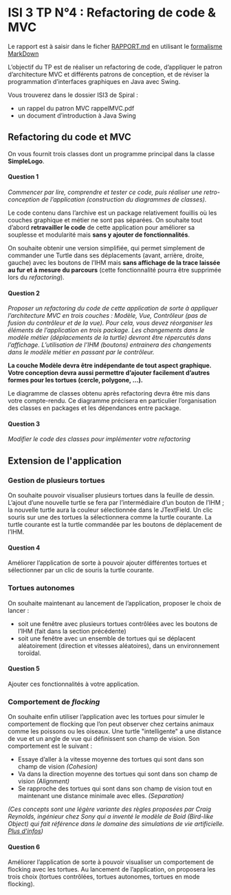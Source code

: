 # ISI 3 TP N°4 : Refactoring de code & MVC

Le rapport est à saisir dans le ficher [RAPPORT.md](RAPPORT.md) en utilisant 
le [formalisme MarkDown](https://guides.github.com/features/mastering-markdown/)

L’objectif du TP est de réaliser un refactoring de code, d’appliquer le patron d’architecture MVC 
et différents patrons de conception, et de réviser la programmation d’interfaces graphiques en Java avec Swing.

Vous trouverez dans le dossier ISI3 de Spiral :
 * un rappel du patron MVC rappelMVC.pdf
 * un document d’introduction à Java Swing

## Refactoring du code et MVC

On vous fournit trois classes dont un programme principal dans la classe **SimpleLogo**.

#### Question 1

*Commencer par lire, comprendre et tester ce code, puis réaliser une
 retro-conception de l’application (construction du diagrammes de classes).*
 
 Le code contenu dans l’archive est un package relativement fouillis où les couches graphique
  et métier ne sont pas séparées. On souhaite tout d’abord **retravailler le code**
 de cette application pour améliorer sa souplesse et modularité mais **sans y ajouter de
 fonctionnalités**.

On souhaite obtenir une version simplifiée, qui permet simplement de commander une
Turtle dans ses déplacements (avant, arrière, droite, gauche) avec les boutons de l’IHM
mais **sans affichage de la trace laissée au fur et à mesure du parcours** (cette
fonctionnalité pourra être supprimée lors du *refactoring*).

#### Question 2

*Proposer un refactoring du code de cette application de sorte à appliquer
l’architecture MVC en trois couches : Modèle, Vue, Contrôleur (pas de fusion du
contrôleur et de la vue). Pour cela, vous devez réorganiser les éléments de l’application
en trois package. Les changements dans le modèle métier (déplacements de la turtle)
devront être répercutés dans l’affichage. L’utilisation de l’IHM (boutons) entrainera des
changements dans le modèle métier en passant par le contrôleur.*

**La couche Modèle devra être indépendante de tout aspect graphique. Votre conception devra
aussi permettre d’ajouter facilement d’autres formes pour les tortues
(cercle, polygone, ...).**

Le diagramme de classes obtenu après refactoring devra être mis dans votre compte-rendu. 
Ce diagramme précisera en particulier l’organisation des classes en packages et
les dépendances entre package.

#### Question 3 

*Modifier le code des classes pour implémenter votre refactoring*

## Extension de l'application

### Gestion de plusieurs tortues

On souhaite pouvoir visualiser plusieurs tortues dans la feuille de dessin. L’ajout d’une
nouvelle turtle se fera par l’intermédiaire d’un bouton de l’IHM ; la nouvelle turtle
aura la couleur sélectionnée dans le JTextField. Un clic souris sur une des tortues la
sélectionnera comme la turtle courante. La turtle courante est la turtle commandée
par les boutons de déplacement de l’IHM.

#### Question 4

Améliorer l’application de sorte à pouvoir ajouter différentes tortues et
sélectionner par un clic de souris la turtle courante.

### Tortues autonomes

On souhaite maintenant au lancement de l’application, proposer le choix de lancer :
 * soit une fenêtre avec plusieurs tortues contrôlées avec les boutons de l’IHM (fait
dans la section précédente)
 * soit une fenêtre avec un ensemble de tortues qui se déplacent aléatoirement
(direction et vitesses aléatoires), dans un environnement toroïdal.

#### Question 5

Ajouter ces fonctionnalités à votre application.

### Comportement de *flocking*

On souhaite enfin utiliser l’application avec les tortues pour simuler le comportement de
flocking que l’on peut observer chez certains animaux comme les poissons ou les oiseaux.
Une turtle "intelligente" a une distance de vue et un angle de vue qui définissent son
champ de vision. Son comportement est le suivant :
 * Essaye d’aller à la vitesse moyenne des tortues qui sont dans son champ de vision *(Cohesion)*
 * Va dans la direction moyenne des tortues qui sont dans son champ de vision *(Alignment)*
 * Se rapproche des tortues qui sont dans son champ de vision tout en maintenant
une distance minimale avec elles. *(Separation)*

*(Ces concepts sont une légère variante des règles proposées par Craig Reynolds, 
ingénieur chez Sony qui a inventé le modèle de Boid (Bird-like Object) qui fait référence dans le domaine
 des simulations de vie artificielle. [Plus d'infos](http://www.red3d.com/cwr/boids/))*

#### Question 6

Améliorer l’application de sorte à pouvoir visualiser un comportement
de flocking avec les tortues. Au lancement de l’application, on proposera les trois choix
(tortues contrôlées, tortues autonomes, tortues en mode flocking).
